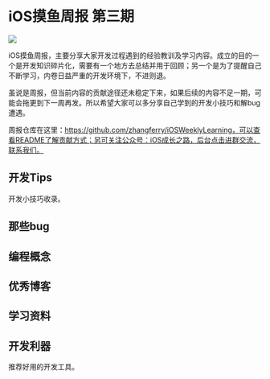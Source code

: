 # iOS摸鱼周报 第三期

![](https://gitee.com/zhangferry/Images/raw/master/gitee/iOS摸鱼周报模板.png)

iOS摸鱼周报，主要分享大家开发过程遇到的经验教训及学习内容。成立的目的一个是开发知识碎片化，需要有一个地方去总结并用于回顾；另一个是为了提醒自己不断学习，内卷日益严重的开发环境下，不进则退。

虽说是周报，但当前内容的贡献途径还未稳定下来，如果后续的内容不足一期，可能会拖更到下一周再发。所以希望大家可以多分享自己学到的开发小技巧和解bug遭遇。

周报仓库在这里：https://github.com/zhangferry/iOSWeeklyLearning，可以查看README了解贡献方式；另可关注公众号：iOS成长之路，后台点击进群交流，联系我们。

## 开发Tips

开发小技巧收录。



## 那些bug



## 编程概念

### 

## 优秀博客



## 学习资料



## 开发利器

推荐好用的开发工具。



